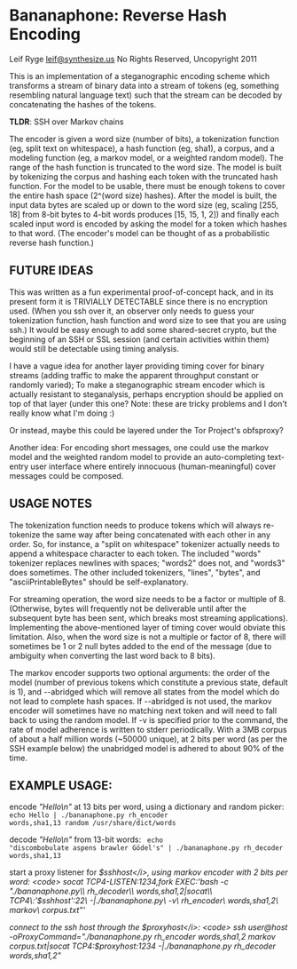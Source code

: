 <h1>Bananaphone: Reverse Hash Encoding</h1>

Leif Ryge <leif@synthesize.us>
No Rights Reserved, Uncopyright 2011

This is an implementation of a steganographic encoding scheme which transforms
a stream of binary data into a stream of tokens (eg, something resembling
natural language text) such that the stream can be decoded by concatenating the
hashes of the tokens.

<b>TLDR</b>: SSH over Markov chains

The encoder is given a word size (number of bits), a tokenization function (eg,
split text on whitespace), a hash function (eg, sha1), a corpus, and a modeling
function (eg, a markov model, or a weighted random model). The range of the
hash function is truncated to the word size. The model is built by tokenizing
the corpus and hashing each token with the truncated hash function. For the
model to be usable, there must be enough tokens to cover the entire hash space
(2^(word size) hashes). After the model is built, the input data bytes are
scaled up or down to the word size (eg, scaling [255, 18] from 8-bit bytes to
4-bit words produces [15, 15, 1, 2]) and finally each scaled input word is
encoded by asking the model for a token which hashes to that word. (The
encoder's model can be thought of as a probabilistic reverse hash function.)


<h2>FUTURE IDEAS</h2>
This was written as a fun experimental proof-of-concept hack, and in its
present form it is TRIVIALLY DETECTABLE since there is no encryption used.
(When you ssh over it, an observer only needs to guess your tokenization
function, hash function and word size to see that you are using ssh.) It would
be easy enough to add some shared-secret crypto, but the beginning of an SSH or
SSL session (and certain activities within them) would still be detectable
using timing analysis.

I have a vague idea for another layer providing timing cover for binary streams
(adding traffic to make the apparent throughput constant or randomly varied);
To make a steganographic stream encoder which is actually resistant to
steganalysis, perhaps encryption should be applied on top of that layer (under
this one? Note: these are tricky problems and I don't really know what I'm
doing :)

Or instead, maybe this could be layered under the Tor Project's obfsproxy?

Another idea: For encoding short messages, one could use the markov model and
the weighted random model to provide an auto-completing text-entry user
interface where entirely innocuous (human-meaningful) cover messages could be
composed.


<h2>USAGE NOTES</h2>
The tokenization function needs to produce tokens which will always re-tokenize
the same way after being concatenated with each other in any order. So, for
instance, a "split on whitespace" tokenizer actually needs to append a
whitespace character to each token. The included "words" tokenizer replaces
newlines with spaces; "words2" does not, and "words3" does sometimes. The other
included tokenizers, "lines", "bytes", and "asciiPrintableBytes" should be
self-explanatory.

For streaming operation, the word size needs to be a factor or multiple of 8.
(Otherwise, bytes will frequently not be deliverable until after the subsequent
byte has been sent, which breaks most streaming applications). Implementing the
above-mentioned layer of timing cover would obviate this limitation. Also, when
the word size is not a multiple or factor of 8, there will sometimes be 1 or 2
null bytes added to the end of the message (due to ambiguity when converting
the last word back to 8 bits).

The markov encoder supports two optional arguments: the order of the model
(number of previous tokens which constitute a previous state, default is 1),
and --abridged which will remove all states from the model which do not lead to
complete hash spaces. If --abridged is not used, the markov encoder will
sometimes have no matching next token and will need to fall back to using the
random model. If -v is specified prior to the command, the rate of model
adherence is written to stderr periodically. With a 3MB corpus of about a half
million words (~50000 unique), at 2 bits per word (as per the SSH example
below) the unabridged model is adhered to about 90% of the time.


<h2>EXAMPLE USAGE:</h2>

encode <i>"Hello\n"</i> at 13 bits per word, using a dictionary and random picker:
<code>    echo Hello | ./bananaphone.py rh_encoder words,sha1,13 random /usr/share/dict/words</code>

decode <i>"Hello\n"</i> from 13-bit words:
<code>    echo "discombobulate aspens brawler Gödel's" | ./bananaphone.py rh_decoder words,sha1,13</code>

start a proxy listener for <i>$sshhost</i>, using markov encoder with 2 bits per word:
<code>    socat TCP4-LISTEN:1234,fork EXEC:'bash -c "./bananaphone.py\\ rh_decoder\\ words,sha1,2|socat\\ TCP4\:'$sshhost'\:22\\ -|./bananaphone.py\\ -v\\ rh_encoder\\ words,sha1,2\\ markov\\ corpus.txt"'</code>

connect to the ssh host through the <i>$proxyhost</i>:
<code>    ssh user@host -oProxyCommand="./bananaphone.py rh_encoder words,sha1,2 markov corpus.txt|socat TCP4:$proxyhost:1234 -|./bananaphone.py rh_decoder words,sha1,2"</code>

